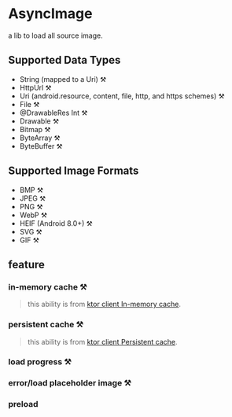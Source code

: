 # AsyncImage

a lib to load all source image.

## Supported Data Types

- String (mapped to a Uri) ⚒️
- HttpUrl ⚒️
- Uri (android.resource, content, file, http, and https schemes) ⚒️
- File ⚒️
- @DrawableRes Int ⚒️
- Drawable ⚒️
- Bitmap ⚒️
- ByteArray ⚒️
- ByteBuffer ⚒️

## Supported Image Formats

- BMP ⚒️
- JPEG ⚒️
- PNG ⚒️
- WebP ⚒️
- HEIF (Android 8.0+) ⚒️
- SVG ⚒️
- GIF ⚒️

## feature

### in-memory cache ⚒️

> this ability is from [ktor client In-memory cache](https://ktor.io/docs/client-caching.html#memory_cache).

### persistent cache ⚒️

> this ability is from [ktor client Persistent cache](https://ktor.io/docs/client-caching.html#persistent_cache).

### load progress ⚒️

### error/load placeholder image ⚒️

### preload
